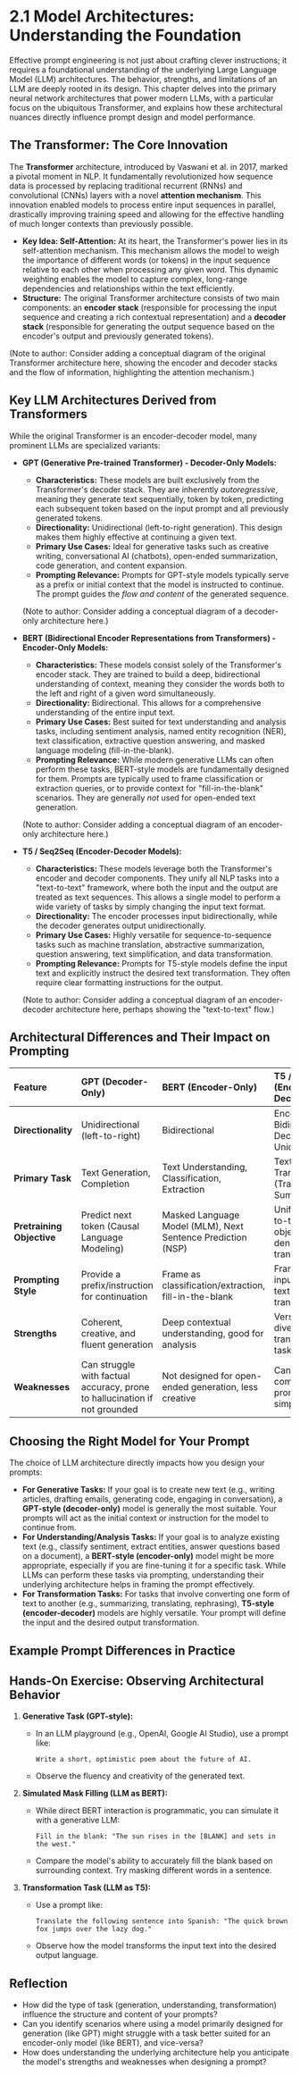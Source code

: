 # 2.1 Model Architectures: Understanding the Foundation

Effective prompt engineering is not just about crafting clever instructions; it requires a foundational understanding of the underlying Large Language Model (LLM) architectures. The behavior, strengths, and limitations of an LLM are deeply rooted in its design. This chapter delves into the primary neural network architectures that power modern LLMs, with a particular focus on the ubiquitous Transformer, and explains how these architectural nuances directly influence prompt design and model performance.

## The Transformer: The Core Innovation

The **Transformer** architecture, introduced by Vaswani et al. in 2017, marked a pivotal moment in NLP. It fundamentally revolutionized how sequence data is processed by replacing traditional recurrent (RNNs) and convolutional (CNNs) layers with a novel **attention mechanism**. This innovation enabled models to process entire input sequences in parallel, drastically improving training speed and allowing for the effective handling of much longer contexts than previously possible.

*   **Key Idea: Self-Attention:** At its heart, the Transformer's power lies in its self-attention mechanism. This mechanism allows the model to weigh the importance of different words (or tokens) in the input sequence relative to each other when processing any given word. This dynamic weighting enables the model to capture complex, long-range dependencies and relationships within the text efficiently.
*   **Structure:** The original Transformer architecture consists of two main components: an **encoder stack** (responsible for processing the input sequence and creating a rich contextual representation) and a **decoder stack** (responsible for generating the output sequence based on the encoder's output and previously generated tokens).

(Note to author: Consider adding a conceptual diagram of the original Transformer architecture here, showing the encoder and decoder stacks and the flow of information, highlighting the attention mechanism.)

## Key LLM Architectures Derived from Transformers

While the original Transformer is an encoder-decoder model, many prominent LLMs are specialized variants:

*   **GPT (Generative Pre-trained Transformer) - Decoder-Only Models:**
    *   **Characteristics:** These models are built exclusively from the Transformer's decoder stack. They are inherently *autoregressive*, meaning they generate text sequentially, token by token, predicting each subsequent token based on the input prompt and all previously generated tokens.
    *   **Directionality:** Unidirectional (left-to-right generation). This design makes them highly effective at continuing a given text.
    *   **Primary Use Cases:** Ideal for generative tasks such as creative writing, conversational AI (chatbots), open-ended summarization, code generation, and content expansion.
    *   **Prompting Relevance:** Prompts for GPT-style models typically serve as a prefix or initial context that the model is instructed to continue. The prompt guides the *flow and content* of the generated sequence.

    (Note to author: Consider adding a conceptual diagram of a decoder-only architecture here.)

*   **BERT (Bidirectional Encoder Representations from Transformers) - Encoder-Only Models:**
    *   **Characteristics:** These models consist solely of the Transformer's encoder stack. They are trained to build a deep, bidirectional understanding of context, meaning they consider the words both to the left and right of a given word simultaneously.
    *   **Directionality:** Bidirectional. This allows for a comprehensive understanding of the entire input text.
    *   **Primary Use Cases:** Best suited for text understanding and analysis tasks, including sentiment analysis, named entity recognition (NER), text classification, extractive question answering, and masked language modeling (fill-in-the-blank).
    *   **Prompting Relevance:** While modern generative LLMs can often perform these tasks, BERT-style models are fundamentally designed for them. Prompts are typically used to frame classification or extraction queries, or to provide context for "fill-in-the-blank" scenarios. They are generally *not* used for open-ended text generation.

    (Note to author: Consider adding a conceptual diagram of an encoder-only architecture here.)

*   **T5 / Seq2Seq (Encoder-Decoder Models):**
    *   **Characteristics:** These models leverage both the Transformer's encoder and decoder components. They unify all NLP tasks into a "text-to-text" framework, where both the input and the output are treated as text sequences. This allows a single model to perform a wide variety of tasks by simply changing the input text format.
    *   **Directionality:** The encoder processes input bidirectionally, while the decoder generates output unidirectionally.
    *   **Primary Use Cases:** Highly versatile for sequence-to-sequence tasks such as machine translation, abstractive summarization, question answering, text simplification, and data transformation.
    *   **Prompting Relevance:** Prompts for T5-style models define the input text and explicitly instruct the desired text transformation. They often require clear formatting instructions for the output.

    (Note to author: Consider adding a conceptual diagram of an encoder-decoder architecture here, perhaps showing the "text-to-text" flow.)

## Architectural Differences and Their Impact on Prompting

| Feature             | GPT (Decoder-Only)                               | BERT (Encoder-Only)                               | T5 / Seq2Seq (Encoder-Decoder)                               |
| :------------------ | :----------------------------------------------- | :------------------------------------------------ | :----------------------------------------------------------- |
| **Directionality**  | Unidirectional (left-to-right)                   | Bidirectional                                     | Encoder: Bidirectional; Decoder: Unidirectional              |
| **Primary Task**    | Text Generation, Completion                      | Text Understanding, Classification, Extraction    | Text-to-Text Transformation (Translation, Summarization)     |
| **Pretraining Objective** | Predict next token (Causal Language Modeling) | Masked Language Model (MLM), Next Sentence Prediction (NSP) | Unified text-to-text objective (e.g., denoising, translation) |
| **Prompting Style** | Provide a prefix/instruction for continuation    | Frame as classification/extraction, fill-in-the-blank | Frame as input-output text transformation                    |
| **Strengths**       | Coherent, creative, and fluent generation        | Deep contextual understanding, good for analysis  | Versatile for diverse text transformation tasks              |
| **Weaknesses**      | Can struggle with factual accuracy, prone to hallucination if not grounded | Not designed for open-ended generation, less creative | Can be more complex to prompt for simple tasks               |

## Choosing the Right Model for Your Prompt

The choice of LLM architecture directly impacts how you design your prompts:

*   **For Generative Tasks:** If your goal is to create new text (e.g., writing articles, drafting emails, generating code, engaging in conversation), a **GPT-style (decoder-only)** model is generally the most suitable. Your prompts will act as the initial context or instruction for the model to continue from.
*   **For Understanding/Analysis Tasks:** If your goal is to analyze existing text (e.g., classify sentiment, extract entities, answer questions based on a document), a **BERT-style (encoder-only)** model might be more appropriate, especially if you are fine-tuning it for a specific task. While LLMs can perform these tasks via prompting, understanding their underlying architecture helps in framing the prompt effectively.
*   **For Transformation Tasks:** For tasks that involve converting one form of text to another (e.g., summarizing, translating, rephrasing), **T5-style (encoder-decoder)** models are highly versatile. Your prompt will define the input and the desired output transformation.

## Example Prompt Differences in Practice


## Hands-On Exercise: Observing Architectural Behavior

1.  **Generative Task (GPT-style):**
    *   In an LLM playground (e.g., OpenAI, Google AI Studio), use a prompt like:
        ```
        Write a short, optimistic poem about the future of AI.
        ```
    *   Observe the fluency and creativity of the generated text.

2.  **Simulated Mask Filling (LLM as BERT):**
    *   While direct BERT interaction is programmatic, you can simulate it with a generative LLM:
        ```
        Fill in the blank: "The sun rises in the [BLANK] and sets in the west."
        ```
    *   Compare the model's ability to accurately fill the blank based on surrounding context. Try masking different words in a sentence.

3.  **Transformation Task (LLM as T5):**
    *   Use a prompt like:
        ```
        Translate the following sentence into Spanish: "The quick brown fox jumps over the lazy dog."
        ```
    *   Observe how the model transforms the input text into the desired output language.

## Reflection

*   How did the type of task (generation, understanding, transformation) influence the structure and content of your prompts?
*   Can you identify scenarios where using a model primarily designed for generation (like GPT) might struggle with a task better suited for an encoder-only model (like BERT), and vice-versa?
*   How does understanding the underlying architecture help you anticipate the model's strengths and weaknesses when designing a prompt?
